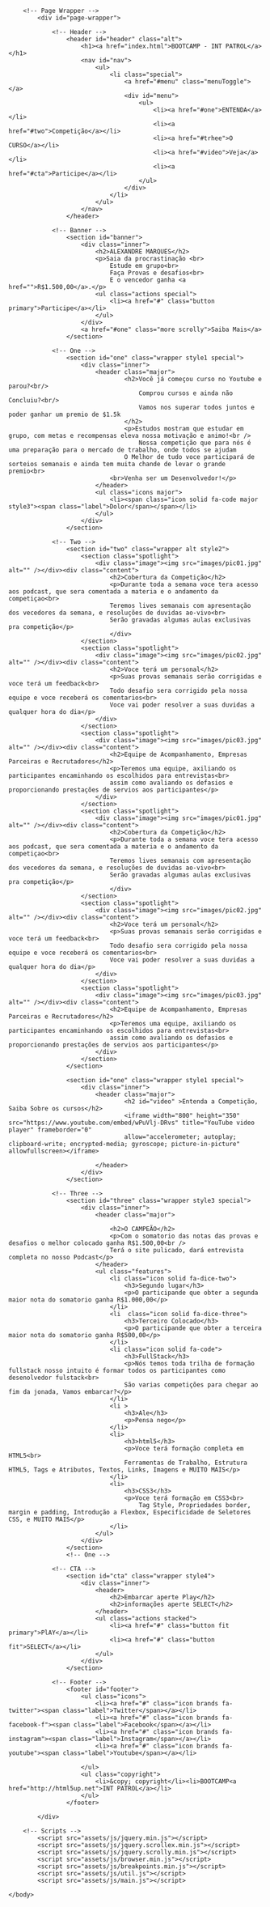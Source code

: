 <!DOCTYPE HTML>

<html>
	<head>
		<title>BOOTCAMP - INT PATROL</title>
		<meta charset="utf-8" />
		<meta name="viewport" content="width=device-width, initial-scale=1, user-scalable=no" />
		<link rel="stylesheet" href="assets/css/main.css" />
		<noscript><link rel="stylesheet" href="assets/css/noscript.css" /></noscript>
	</head>
	<body class="landing is-preload">

		<!-- Page Wrapper -->
			<div id="page-wrapper">

				<!-- Header -->
					<header id="header" class="alt">
						<h1><a href="index.html">BOOTCAMP - INT PATROL</a></h1>
						<nav id="nav">
							<ul>
								<li class="special">
									<a href="#menu" class="menuToggle"></a>
									<div id="menu">
										<ul>
											<li><a href="#one">ENTENDA</a></li>
											<li><a href="#two">Competição</a></li>
											<li><a href="#trhee">O CURSO</a></li>
											<li><a href="#video">Veja</a></li>
											<li><a href="#cta">Participe</a></li>
										</ul>
									</div>
								</li>
							</ul>
						</nav>
					</header>

				<!-- Banner -->
					<section id="banner">
						<div class="inner">
							<h2>ALEXANDRE MARQUES</h2>
							<p>Saia da procrastinação <br>
								Estude em grupo<br>
								Faça Provas e desafios<br>
								E o vencedor ganha <a href="">R$1.500,00</a>.</p>
							<ul class="actions special">
								<li><a href="#" class="button primary">Participe</a></li>
							</ul>
						</div>
						<a href="#one" class="more scrolly">Saiba Mais</a>
					</section>

				<!-- One -->
					<section id="one" class="wrapper style1 special">
						<div class="inner">
							<header class="major">
									<h2>Você já começou curso no Youtube e parou?<br/> 
										Comprou cursos e ainda não Concluiu?<br/> 
										Vamos nos superar todos juntos e poder ganhar um premio de $1.5k
									</h2>
									<p>Estudos mostram que estudar em grupo, com metas e recompensas eleva nossa motivação e animo!<br />
										Nossa competição que para nós é uma preparação para o mercado de trabalho, onde todos se ajudam  
									O Melhor de tudo voce participará de sorteios semanais e ainda tem muita chande de levar o grande premio<br>
								<br>Venha ser um Desenvolvedor!</p>
							</header>
							<ul class="icons major">
								<li><span class="icon solid fa-code major style3"><span class="label">Dolor</span></span></li>
							</ul>
						</div>
					</section>

				<!-- Two -->
					<section id="two" class="wrapper alt style2">
						<section class="spotlight">
							<div class="image"><img src="images/pic01.jpg" alt="" /></div><div class="content">
								<h2>Cobertura da Competição</h2>
								<p>Durante toda a semana voce tera acesso aos podcast, que sera comentada a materia e o andamento da competiçao<br>
								Teremos lives semanais com apresentação dos vecedores da semana, e resoluções de duvidas ao-vivo<br>
							    Serão gravadas algumas aulas exclusivas pra competição</p>
								</div>
						</section>
						<section class="spotlight">
							<div class="image"><img src="images/pic02.jpg" alt="" /></div><div class="content">
								<h2>Voce terá um personal</h2>
								<p>Suas provas semanais serão corrigidas e voce terá um feedback<br>
								Todo desafio sera corrigido pela nossa equipe e voce receberá os comentarios<br>
							    Voce vai poder resolver a suas duvidas a qualquer hora do dia</p>	
							</div>
						</section>
						<section class="spotlight">
							<div class="image"><img src="images/pic03.jpg" alt="" /></div><div class="content">
								<h2>Equipe de Acompanhamento, Empresas Parceiras e Recrutadores</h2>
								<p>Teremos uma equipe, axiliando os participantes encaminhando os escolhidos para entrevistas<br>
								assim como avaliando os defasios e proporcionando prestações de servios aos participantes</p>
							</div>
						</section>
						<section class="spotlight">
							<div class="image"><img src="images/pic01.jpg" alt="" /></div><div class="content">
								<h2>Cobertura da Competição</h2>
								<p>Durante toda a semana voce tera acesso aos podcast, que sera comentada a materia e o andamento da competiçao<br>
								Teremos lives semanais com apresentação dos vecedores da semana, e resoluções de duvidas ao-vivo<br>
							    Serão gravadas algumas aulas exclusivas pra competição</p>
								</div>
						</section>
						<section class="spotlight">
							<div class="image"><img src="images/pic02.jpg" alt="" /></div><div class="content">
								<h2>Voce terá um personal</h2>
								<p>Suas provas semanais serão corrigidas e voce terá um feedback<br>
								Todo desafio sera corrigido pela nossa equipe e voce receberá os comentarios<br>
							    Voce vai poder resolver a suas duvidas a qualquer hora do dia</p>	
							</div>
						</section>
						<section class="spotlight">
							<div class="image"><img src="images/pic03.jpg" alt="" /></div><div class="content">
								<h2>Equipe de Acompanhamento, Empresas Parceiras e Recrutadores</h2>
								<p>Teremos uma equipe, axiliando os participantes encaminhando os escolhidos para entrevistas<br>
								assim como avaliando os defasios e proporcionando prestações de servios aos participantes</p>
							</div>
						</section>
					</section>

					<section id="one" class="wrapper style1 special">
						<div class="inner">
							<header class="major">
									<h2 id="video" >Entenda a Competição, Saiba Sobre os cursos</h2>
									<iframe width="800" height="350" src="https://www.youtube.com/embed/wPuVlj-DRvs" title="YouTube video player" frameborder="0" 
									allow="accelerometer; autoplay; clipboard-write; encrypted-media; gyroscope; picture-in-picture" allowfullscreen></iframe>
							
							</header>
						</div>
					</section>

				<!-- Three -->
					<section id="three" class="wrapper style3 special">
						<div class="inner">
							<header class="major">
								
								<h2>O CAMPEÃO</h2>
								<p>Com o somatorio das notas das provas e desafios o melhor colocado ganha R$1.500,00<br />
								Terá o site pulicado, dará entrevista completa no nosso Podcast</p>
							</header>
							<ul class="features">
								<li class="icon solid fa-dice-two">
									<h3>Segundo lugar</h3>
									<p>O participande que obter a segunda maior nota do somatorio ganha R$1.000,00</p>
								</li>
								<li  class="icon solid fa-dice-three">
									<h3>Terceiro Colocado</h3>
									<p>O participande que obter a terceira maior nota do somatorio ganha R$500,00</p>
								</li>
								<li class="icon solid fa-code">
									<h3>FullStack</h3>
									<p>Nós temos toda trilha de formação fullstack nosso intuito é formar todos os participantes como desenolvedor fulstack<br>
									São varias competições para chegar ao fim da jonada, Vamos embarcar?</p>
								</li>
								<li >
									<h3>Ale</h3>
									<p>Pensa nego</p>
								</li>
								<li>
									<h3>html5</h3>
									<p>Voce terá formação completa em HTML5<br>
									Ferramentas de Trabalho, Estrutura HTML5, Tags e Atributos, Textos, Links, Imagens e MUITO MAIS</p>
								</li>
								<li>
									<h3>CSS3</h3>
									<p>Voce terá formação em CSS3<br>
										Tag Style, Propriedades border, margin e padding, Introdução a Flexbox, Especificidade de Seletores CSS, e MUITO MAIS</p>
								</li>
							</ul>
						</div>
					</section>
					<!-- One -->

				<!-- CTA -->
					<section id="cta" class="wrapper style4">
						<div class="inner">
							<header>
								<h2>Embarcar aperte Play</h2>
								<h2>informações aperte SELECT</h2>
							</header>
							<ul class="actions stacked">
								<li><a href="#" class="button fit primary">PlAY</a></li>
								<li><a href="#" class="button fit">SELECT</a></li>
							</ul>
						</div>
					</section>

				<!-- Footer -->
					<footer id="footer">
						<ul class="icons">
							<li><a href="#" class="icon brands fa-twitter"><span class="label">Twitter</span></a></li>
							<li><a href="#" class="icon brands fa-facebook-f"><span class="label">Facebook</span></a></li>
							<li><a href="#" class="icon brands fa-instagram"><span class="label">Instagram</span></a></li>
							<li><a href="#" class="icon brands fa-youtube"><span class="label">Youtube</span></a></li>
							
						</ul>
						<ul class="copyright">
							<li>&copy; copyright</li><li>BOOTCAMP<a href="http://html5up.net">INT PATROL</a></li>
						</ul>
					</footer>

			</div>

		<!-- Scripts -->
			<script src="assets/js/jquery.min.js"></script>
			<script src="assets/js/jquery.scrollex.min.js"></script>
			<script src="assets/js/jquery.scrolly.min.js"></script>
			<script src="assets/js/browser.min.js"></script>
			<script src="assets/js/breakpoints.min.js"></script>
			<script src="assets/js/util.js"></script>
			<script src="assets/js/main.js"></script>

	</body>
</html>